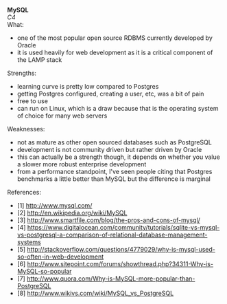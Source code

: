 
**MySQL**  
*C4*  
What:
- one of the most popular open source RDBMS currently developed by Oracle
- it is used heavily for web development as it is a critical component of the LAMP stack

Strengths:
- learning curve is pretty low compared to Postgres
- getting Postgres configured, creating a user, etc, was a bit of pain
- free to use 
- can run on Linux, which is a draw because that is the operating system of choice for many web servers 

Weaknesses:
- not as mature as other open sourced databases such as PostgreSQL
- development is not community driven but rather driven by Oracle 
- this can actually be a strength though, it depends on whether you value a slower more robust enterprise development
- from a performance standpoint, I've seen people citing that Postgres benchmarks a little better than MySQL but the difference is marginal 

References:
- [1] http://www.mysql.com/
- [2] http://en.wikipedia.org/wiki/MySQL
- [3] http://www.smartfile.com/blog/the-pros-and-cons-of-mysql/
- [4] https://www.digitalocean.com/community/tutorials/sqlite-vs-mysql-vs-postgresql-a-comparison-of-relational-database-management-systems
- [5] http://stackoverflow.com/questions/4779029/why-is-mysql-used-so-often-in-web-development
- [6] http://www.sitepoint.com/forums/showthread.php?34311-Why-is-MySQL-so-popular
- [7] http://www.quora.com/Why-is-MySQL-more-popular-than-PostgreSQL
- [8] http://www.wikivs.com/wiki/MySQL_vs_PostgreSQL

